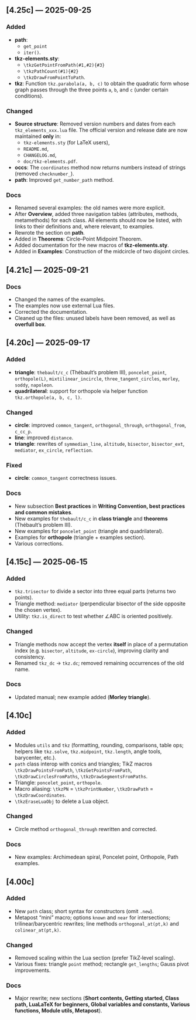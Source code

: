 ## [4.25c] — 2025-09-25
### Added
- **path**:
  - `get_point`
  - `iter()`.
- **tkz-elements.sty**:
  - `\tkzGetPointFromPath(#1,#2){#3}`
  - `\tkzPathCount(#1){#2}`
  - `\tkzDrawFromPointToPath`.
- **tkz**: Function `tkz.parabola(a, b, c)` to obtain the quadratic form whose graph passes through the three points `a`, `b`, and `c` (under certain conditions).

### Changed
- **Source structure**: Removed version numbers and dates from each `tkz_elements_xxx.lua` file.
	The official version and release date are now maintained **only** in:
	- `tkz-elements.sty` (for LaTeX users),
	- `README.md`,
	- `CHANGELOG.md`,
	- `doc/tkz-elements.pdf`.
- **occs**: The `coordinates` method now returns numbers instead of strings (removed `checknumber_`).
- **path**: Improved `get_number_path` method.


### Docs
- Renamed several examples: the old names were more explicit.
- After **Overview**, added three navigation tables (attributes, methods, metamethods) for each class. All elements should now be listed, with links to their definitions and, where relevant, to examples.
- Rewrote the section on **path**.
- Added in **Theorems**: Circle–Point Midpoint Theorem.
- Added documentation for the new macros of **tkz-elements.sty**.
- Added in **Examples**: Construction of the midcircle of two disjoint circles.


## [4.21c] — 2025-09-21
### Docs
- Changed the names of the examples.
- The examples now use external Lua files.
- Corrected the documentation.
- Cleaned up the files: unused labels have been removed, as well as **overfull box**.

## [4.20c] — 2025-09-17
### Added
- **triangle**: `thebault/c_c` (Thébault’s problem III), `poncelet_point`, `orthopole(L)`,
	`mixtilinear_incircle`, `three_tangent_circles`, `morley`, `soddy`, `napoleon`.
- **quadrilateral**: support for orthopole via helper function `tkz.orthopole(a, b, c, l)`.

### Changed
- **circle**: improved `common_tangent`, `orthogonal_through`, `orthogonal_from`, `c_cc_p`.
- **line**: improved `distance`.
- **triangle**: rewrites of `symmedian_line`, `altitude`, `bisector`, `bisector_ext`,
	`mediator`, `ex_circle`, `reflection`.

### Fixed
- **circle**: `common_tangent` correctness issues.

### Docs
- New subsection **Best practices** in **Writing Convention, best practices and common mistakes**.
- New examples for `thebault/c_c` in **class triangle** and **theorems** (Thébault’s problem III).
- New examples for `poncelet_point` (triangle and quadrilateral).
- Examples for **orthopole** (triangle + examples section).
- Various corrections.

## [4.15c] — 2025‑06‑15
### Added
- `tkz.trisector` to divide a sector into three equal parts (returns two points).
- Triangle method: `mediator` (perpendicular bisector of the side opposite the chosen vertex).
- Utility: `tkz.is_direct` to test whether ∠ABC is oriented positively.

### Changed
- Triangle methods now accept the vertex **itself** in place of a permutation index (e.g. `bisector`, `altitude`, `ex-circle`), improving clarity and consistency.
- Renamed `tkz_dc` → `tkz.dc`; removed remaining occurrences of the old name.

### Docs
- Updated manual; new example added (**Morley triangle**).

## [4.10c]
### Added
- Modules `utils` and `tkz` (formatting, rounding, comparisons, table ops; helpers like `tkz.solve`, `tkz.midpoint`, `tkz.length`, angle tools, barycenter, etc.).
- `path` class interop with conics and triangles; TikZ macros `\tkzDrawPointsFromPath`, `\tkzGetPointsFromPath`, `\tkzDrawCirclesFromPaths`, `\tkzDrawSegmentsFromPaths`.
- Triangle: `poncelet_point`, `orthopole`.
- Macro aliasing: `\tkzPN` = `\tkzPrintNumber`, `\tkzDrawPath` = `\tkzDrawCoordinates`.
- `\tkzEraseLuaObj` to delete a Lua object.

### Changed
- Circle method `orthogonal_through` rewritten and corrected.

### Docs
- New examples: Archimedean spiral, Poncelet point, Orthopole, Path examples.

## [4.00c]
### Added
- New `path` class; short syntax for constructors (omit `.new`).
- Metapost “mini” macro; options `known` and `near` for intersections; trilinear/barycentric rewrites; line methods `orthogonal_at(pt,k)` and `colinear_at(pt,k)`.

### Changed
- Removed scaling within the Lua section (prefer TikZ‑level scaling).
- Various fixes: triangle `point` method; rectangle `get_lengths`; Gauss pivot improvements.

### Docs
- Major rewrite; new sections (**Short contents, Getting started, Class path, LuaLaTeX for beginners, Global variables and constants, Various functions, Module utils, Metapost**).
